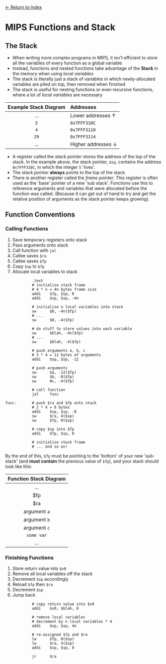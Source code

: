[← Return to Index]()

# MIPS Functions and Stack

## The Stack
- When writing more complex programs in MIPS, it isn't efficient to store all the variables of every function as a global variable
- Instead, functions and nested functions take advantage of the **Stack** in the memory when using _local variables_
- The stack is literally just a stack of variables in which newly-allocated variables are piled on top, then removed when finished
- The stack is useful for nesting functions or even recursive functions, where a lot of _local variables_ are necessary

| Example Stack Diagram | Addresses |
|:--:           | :--- |
|  ...           | Lower addresses ↑  |
| `5`   | `0x7FFF310C` |
| `4`   | `0x7FFF3110` |
| `29`  | `0x7FFF3114` |
| ... | Higher addresses ↓ |

- A register called the _stack pointer_ stores the address of the top of the stack. In the example above, the stack pointer, `$sp`, contains the address `0x7FFF310C`, in which the integer `5` 'lives'.
- The _stack pointer_ **always** points to the top of the stack.
- There is another register called the _frame pointer_. This register is often used as the 'base' pointer of a new 'sub stack'. Functions use this to reference arguments and variables that were allocated before the function was called. (Because it can get out of hand to try and get the relative position of arguments as the stack pointer keeps growing).

## Function Conventions

### Calling Functions
1. Save temporary registers onto stack
2. Pass arguments onto stack
3. Call function with `jal`
4. Callee saves `$ra`
5. Callee saves `$fp`
6. Copy `$sp` to `$fp`
7. Allocate local variables to stack

```assembly
			.text
			# initialise stack frame
			# 4 * n = 4n bytes frame size
			addi	$fp, $sp, 0
			addi	$sp, $sp, -4n
			
			# initialise n local variables into stack
			sw		$0, -4n($fp)
			# ...
			sw		$0, -4($fp)
			
			# do stuff to store values into each variable
			sw		$blah, -4n($fp)
			# ...
			sw		$blah, -4($fp)
			
			# push arguments a, b, c
			# 3 * 4 = 12 bytes of arguments
			addi	$sp, $sp, -12
			
			# push arguments
			sw		$a, -12($fp)
			sw		$b, -8($fp)
			sw		#c, -4($fp)
			
			# call function
			jal		func
			
func:		# push $ra and $fp onto stack
			# 2 * 4 = 8 bytes
			addi	$sp, $sp, -8
			sw		$ra, 4($sp)
			sw		$fp, 0($sp)
			
			# copy $sp into $fp
			addi	$fp, $sp, 0
			
			# initialise stack frame
			# ... and so on!

```

By the end of this, `$fp` must be pointing to the 'bottom' of your new 'sub-stack' (and **must contain** the previous value of `$fp`), and your stack should look like this:

| Function Stack Diagram |
|:--:           |
|  ...           |
| $fp   |
| $ra   |
| argument `a`  |
| argument `b` |
| argument `c` |
| `some var` |
| ... |

### Finishing Functions
1. Store return value into `$v0`
2. Remove all local variables off the stack
3. Decrement `$sp` accordingly
4. Reload `$fp` then `$ra`
5. Decrement `$sp`
6. Jump back

```assembly
			# copy return value into $v0
			addi	$v0, $blah, 0
			
			# remove local variables
			# decrement by n local variables * 4
			addi	$sp, $sp, 4n
	
			# re-assigned $fp and $ra
			lw		$fp, 0($sp)
			lw		$ra, 4($sp)
			addi	$sp, $sp, 8
	
			jr		$ra


